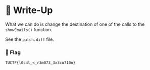 # 🔑 Write-Up

What we can do is change the destination of one of the calls to the `showEmails()` function.


See the `patch.diff` file.

### 🚩 Flag

```plaine
TUCTF{l0c4l_<_r3m073_3x3cu710n}
```